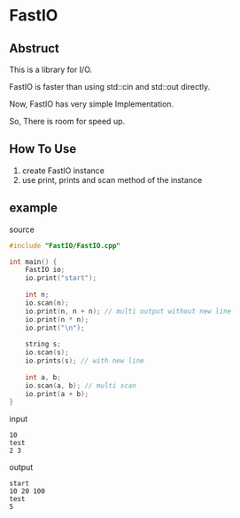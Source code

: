 # FastIO

## Abstruct
This is a library for I/O.

FastIO is faster than using std::cin and std::out directly.

Now, FastIO has very simple Implementation.

So, There is room for speed up.

## How To Use
1. create FastIO instance
1. use print, prints and scan method of the instance

## example

source
```C++
#include "FastIO/FastIO.cpp"

int main() {
    FastIO io;
    io.print("start");
    
    int n;
    io.scan(n);
    io.print(n, n + n); // multi output without new line
    io.print(n * n);
    io.print("\n");
    
    string s;
    io.scan(s);
    io.prints(s); // with new line
    
    int a, b;
    io.scan(a, b); // multi scan
    io.print(a + b);
}
```

input
```
10
test
2 3
```

output
```
start
10 20 100
test
5
```
